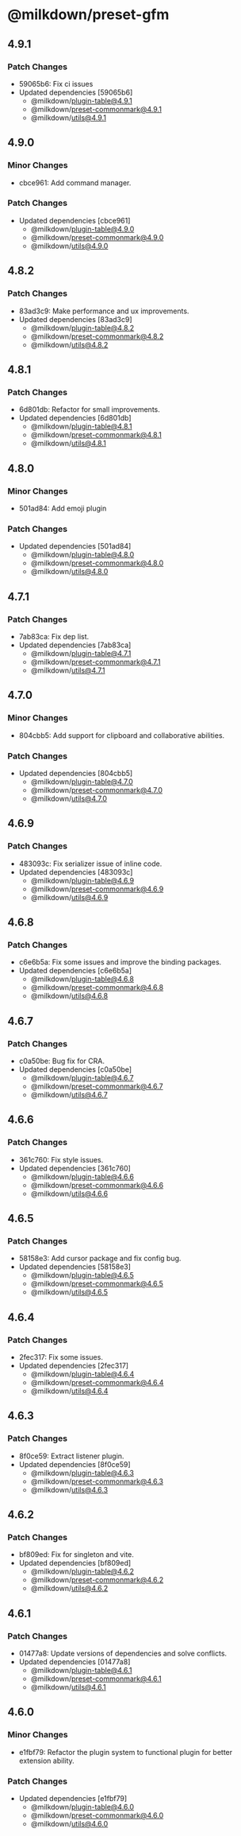 # @milkdown/preset-gfm

## 4.9.1

### Patch Changes

-   59065b6: Fix ci issues
-   Updated dependencies [59065b6]
    -   @milkdown/plugin-table@4.9.1
    -   @milkdown/preset-commonmark@4.9.1
    -   @milkdown/utils@4.9.1

## 4.9.0

### Minor Changes

-   cbce961: Add command manager.

### Patch Changes

-   Updated dependencies [cbce961]
    -   @milkdown/plugin-table@4.9.0
    -   @milkdown/preset-commonmark@4.9.0
    -   @milkdown/utils@4.9.0

## 4.8.2

### Patch Changes

-   83ad3c9: Make performance and ux improvements.
-   Updated dependencies [83ad3c9]
    -   @milkdown/plugin-table@4.8.2
    -   @milkdown/preset-commonmark@4.8.2
    -   @milkdown/utils@4.8.2

## 4.8.1

### Patch Changes

-   6d801db: Refactor for small improvements.
-   Updated dependencies [6d801db]
    -   @milkdown/plugin-table@4.8.1
    -   @milkdown/preset-commonmark@4.8.1
    -   @milkdown/utils@4.8.1

## 4.8.0

### Minor Changes

-   501ad84: Add emoji plugin

### Patch Changes

-   Updated dependencies [501ad84]
    -   @milkdown/plugin-table@4.8.0
    -   @milkdown/preset-commonmark@4.8.0
    -   @milkdown/utils@4.8.0

## 4.7.1

### Patch Changes

-   7ab83ca: Fix dep list.
-   Updated dependencies [7ab83ca]
    -   @milkdown/plugin-table@4.7.1
    -   @milkdown/preset-commonmark@4.7.1
    -   @milkdown/utils@4.7.1

## 4.7.0

### Minor Changes

-   804cbb5: Add support for clipboard and collaborative abilities.

### Patch Changes

-   Updated dependencies [804cbb5]
    -   @milkdown/plugin-table@4.7.0
    -   @milkdown/preset-commonmark@4.7.0
    -   @milkdown/utils@4.7.0

## 4.6.9

### Patch Changes

-   483093c: Fix serializer issue of inline code.
-   Updated dependencies [483093c]
    -   @milkdown/plugin-table@4.6.9
    -   @milkdown/preset-commonmark@4.6.9
    -   @milkdown/utils@4.6.9

## 4.6.8

### Patch Changes

-   c6e6b5a: Fix some issues and improve the binding packages.
-   Updated dependencies [c6e6b5a]
    -   @milkdown/plugin-table@4.6.8
    -   @milkdown/preset-commonmark@4.6.8
    -   @milkdown/utils@4.6.8

## 4.6.7

### Patch Changes

-   c0a50be: Bug fix for CRA.
-   Updated dependencies [c0a50be]
    -   @milkdown/plugin-table@4.6.7
    -   @milkdown/preset-commonmark@4.6.7
    -   @milkdown/utils@4.6.7

## 4.6.6

### Patch Changes

-   361c760: Fix style issues.
-   Updated dependencies [361c760]
    -   @milkdown/plugin-table@4.6.6
    -   @milkdown/preset-commonmark@4.6.6
    -   @milkdown/utils@4.6.6

## 4.6.5

### Patch Changes

-   58158e3: Add cursor package and fix config bug.
-   Updated dependencies [58158e3]
    -   @milkdown/plugin-table@4.6.5
    -   @milkdown/preset-commonmark@4.6.5
    -   @milkdown/utils@4.6.5

## 4.6.4

### Patch Changes

-   2fec317: Fix some issues.
-   Updated dependencies [2fec317]
    -   @milkdown/plugin-table@4.6.4
    -   @milkdown/preset-commonmark@4.6.4
    -   @milkdown/utils@4.6.4

## 4.6.3

### Patch Changes

-   8f0ce59: Extract listener plugin.
-   Updated dependencies [8f0ce59]
    -   @milkdown/plugin-table@4.6.3
    -   @milkdown/preset-commonmark@4.6.3
    -   @milkdown/utils@4.6.3

## 4.6.2

### Patch Changes

-   bf809ed: Fix for singleton and vite.
-   Updated dependencies [bf809ed]
    -   @milkdown/plugin-table@4.6.2
    -   @milkdown/preset-commonmark@4.6.2
    -   @milkdown/utils@4.6.2

## 4.6.1

### Patch Changes

-   01477a8: Update versions of dependencies and solve conflicts.
-   Updated dependencies [01477a8]
    -   @milkdown/plugin-table@4.6.1
    -   @milkdown/preset-commonmark@4.6.1
    -   @milkdown/utils@4.6.1

## 4.6.0

### Minor Changes

-   e1fbf79: Refactor the plugin system to functional plugin for better extension ability.

### Patch Changes

-   Updated dependencies [e1fbf79]
    -   @milkdown/plugin-table@4.6.0
    -   @milkdown/preset-commonmark@4.6.0
    -   @milkdown/utils@4.6.0
